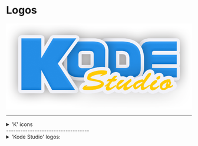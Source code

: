 # Logos
![Kode Studio Logo](/kodestudio.png)

-----------------------------------
<details><summary>'K' icons</summary>
<p>

![K](/Sondro/32px-/k-sh_256c_16px.png)

#### k - with shadow _ 256 colors _ 16px X 16px _ png  
#### <a href="./Sondro/32px-/k-sh_256c_16px.png">k-sh_256c_16px.png</a>
[old] Web favorites, [old] tray icon 

-----------------------------------

![K](/Sondro/32px-/k-sh_8b_16px.png)

#### k - with shadow _ 8-bit color _ 16px X 16px _ png  
#### <a href="./Sondro/32px-/k-sh_8b_16px.png">k-sh_8b_16px.png</a>
[old] Web favorites, [old] tray icon 

-----------------------------------


![K](/Sondro/32px-/k-sh_8b_32px.png)

#### k - with shadow _ 8-bit color _ 32px X 32px _ png  
#### <a href="./Sondro/32px-/k-sh_8b_32px.png">k-sh_8b_32px.png</a>
Web favorites, tray icon 

-----------------------------------
![K](/Sondro/512px-/k-sh_8b_192px_chrome.png)

#### k - with shadow _ 8-bit color _ 192px X 192px _ png
#### <a href="./Sondro/512px-/k-sh_8b_192px_chrome.png">k-sh_8b_192px_chrome.png</a>
Chrome browser favicon 

-----------------------------------
![K](/Sondro/512px-/k-sh_8b_200px_github.png)

#### k - with shadow _ 8-bit color _ 200px X 200px _ png
#### <a href="./Sondro/512px-/k-sh_8b_200px_github.png">k-sh_8b_200px_github.png</a>
Github Kode main repo 

-----------------------------------
![K](/Sondro/512px-/k-sh_8b_256px.png)

#### k - with shadow _ 8-bit color _ 256px X 256px _ png
#### <a href="./Sondro/512px-/k-sh_8b_256px.png">k-sh_8b_256px.png</a>
Hi res icon

-----------------------------------
![K](/Sondro/1080p/k-sh_8b_416x407px.png)

#### k - with shadow _ 8-bit color _ 416px X 407px _ png
#### <a href="./Sondro/1080p/k-sh_8b_416x407px.png">k-sh_8b_416x407px.png</a>
1080p logo

-----------------------------------

![K](/Sondro/512px-/k-sh_8b_512px.png)

#### k - with shadow _ 8-bit color _ 512px X 512px _ png
#### <a href="./Sondro/512px-/k-sh_8b_512px.png">k-sh_8b_512px.png</a>
Hi res icon, texture

-----------------------------------

![K](/Sondro/1024px+/k-sh_8b_1024px.png)

#### k - with shadow _ 8-bit color _ 1024px X 1024px _ png
#### <a href="./Sondro/1024px+/k-sh_8b_1024px.png">k-sh_8b_1024px.png</a>
Hi res logo, Hi res Texture

-----------------------------------

![K](/Sondro/1024px+/k-sh_8b_1973px.png)

#### k - with shadow _ 8-bit color _ 1973px X 1973px _ png
#### <a href="./Sondro/1024px+/k-sh_8b_1973px.png">k-sh_8b_1973px.png</a>
Print logo, ultra res texture

-----------------------------------
</p>
</details>
-----------------------------------
<details><summary>'Kode Studio' logos:</summary>
<p>

!['Kode Studio' logo](/Sondro/32px-/k-sh_256c_16px.png)

#### k - with shadow _ 256 colors _ 16px X 16px _ png  
#### <a href="./Sondro/32px-/k-sh_256c_16px.png">k-sh_256c_16px.png</a>
[old] Web favorites, [old] tray icon 

-----------------------------------


</p>
</details>
